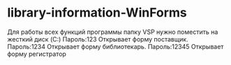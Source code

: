 # library-information-WinForms
Для работы всех функций программы папку VSP нужно поместить на жесткий диск (C:)
Пароль:123 Открывает форму поставщик. Пароль:1234 Открывает форму библиотекарь. Пароль:12345 Открывает форму регистратор 
